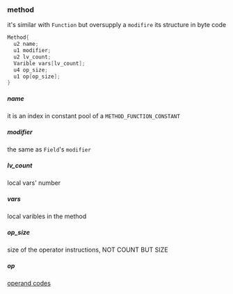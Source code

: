 ### method
it's similar with `Function` but oversupply a `modifire`
its structure in byte code
```c++
Method{
  u2 name;
  u1 modifier;
  u2 lv_count;
  Varible vars[lv_count];
  u4 op_size;
  u1 op[op_size];
}
```
##### name
it is an index in constant pool of a `METHOD_FUNCTION_CONSTANT`
##### modifier
the same as `Field`'s `modifier`
##### lv_count
local vars' number
##### vars
local varibles in the method
##### op_size
size of the operator instructions, NOT COUNT BUT SIZE
##### op
[operand codes](../opcode/MAIN.md)